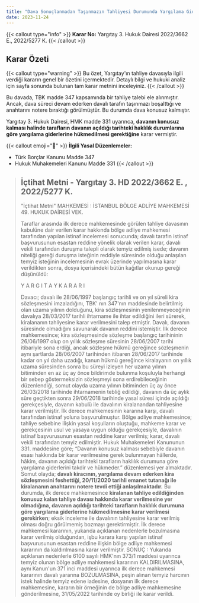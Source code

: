 ```yaml
---
title: "Dava Sonuçlanmadan Taşınmazın Tahliyesi Durumunda Yargılama Giderleri hk."
date: 2023-11-24
---
```


{{< callout type="info" >}}
**Karar No:** Yargıtay 3. Hukuk Dairesi 2022/3662 E., 2022/5277 K.
{{< /callout >}}

## Karar Özeti

{{< callout type="warning" >}}
Bu özet, Yargıtay'ın tahliye davasıyla ilgili verdiği kararın genel bir özetini içermektedir. Detaylı bilgi ve hukuki analiz için sayfa sonunda bulunan tam karar metnini inceleyiniz.
{{< /callout >}}

Bu davada, TBK madde 347 kapsamında bir tahliye talebi ele alınmıştır. Ancak, dava süreci devam ederken davalı tarafın taşınmazı boşalttığı ve anahtarını notere bıraktığı görülmüştür. Bu durumda dava konusuz kalmıştır.

Yargıtay 3. Hukuk Dairesi, HMK madde 331 uyarınca, **davanın konusuz kalması halinde tarafların davanın açıldığı tarihteki haklılık durumlarına göre yargılama giderlerine hükmedilmesi gerektiğine** karar vermiştir.

{{< callout emoji="📖" >}}
**İlgili Yasal Düzenlemeler:**

- Türk Borçlar Kanunu Madde 347
- Hukuk Muhakemeleri Kanunu Madde 331
  {{< /callout >}}

> ## İçtihat Metni - Yargıtay 3. HD 2022/3662 E. , 2022/5277 K.
>
> "İçtihat Metni"
> MAHKEMESİ : İSTANBUL BÖLGE ADLİYE MAHKEMESİ 49. HUKUK DAİRESİ
> VEK.
>
> Taraflar arasında ilk derece mahkemesinde görülen tahliye davasının kabulüne dair verilen karar hakkında bölge adliye mahkemesi tarafından yapılan istinaf incelemesi sonucunda; davalı tarafın istinaf başvurusunun esastan reddine yönelik olarak verilen karar, davalı vekili tarafından duruşma talepli olarak temyiz edilmiş isede; davanın niteliği gereği duruşma isteğinin reddiyle süresinde olduğu anlaşılan temyiz isteğinin incelemesinin evrak üzerinde yapılmasına karar verildikten sonra, dosya içerisindeki bütün kağıtlar okunup gereği düşünüldü:
>
> Y A R G I T A Y K A R A R I
>
> Davacı; davalı ile 28/06/1997 başlangıç tarihli ve on yıl süreli kira sözleşmesini imzaladığını, TBK' nın 347'nın maddesinde belirtilmiş olan uzama yılının dolduğunu, kira sözleşmesinin yenilenmeyeceğinin davalıya 28/03/2017 tarihli ihtarname ile ihtar edildiğini ileri sürerek, kiralananın tahliyesine karar verilmesini talep etmiştir.
> Davalı, davanın süresinde olmadığını savunarak davanın reddini istemiştir.
> İlk derece mahkemesince; kira sözleşmesinde sözleşme başlangıç tarihininin 26/06/1997 olup on yıllık sözleşme süresinin 28/06/2007 tarihi itibariyle sona erdiği, ancak sözleşme hükmü gereğince sözleşmenin aynı şartlarda 28/06/2007 tarihinden itibaren 28/06/2017 tarihinde kadar on yıl daha uzadığı, kanun hükmü gereğince kiralayanın on yıllık uzama süresinden sonra bu süreyi izleyen her uzama yılının bitiminden en az üç ay önce bildirimde bulunma koşuluyla herhangi bir sebep göstermeksizin sözleşmeyi sona erdirebileceğinin düzenlendiği, somut olayda uzama yılının bitiminden üç ay önce 26/03/2018 tarihinde ihtarnamenin tebliğ edildiği, davanın da üç aylık süre geçtikten sonra 29/06/2018 tarihinde yasal süresi içinde açıldığı gerekçesiyle, davanın kabulü ile davalının kiralanandan tahliyesine karar verilmiştir.
> İlk derece mahkemesinin kararına karşı, davalı tarafından istinaf yoluna başvurulmuştur.
> Bölge adliye mahkemesince; tahliye sebebine ilişkin yasal koşulların oluştuğu, mahkeme karar ve gerekçesinin usul ve yasaya uygun olduğu gerekçesiyle, davalının istinaf başvurusunun esastan reddine karar verilmiş; karar, davalı vekili tarafından temyiz edilmiştir.
> Hukuk Muhakemeleri Kanununun 331. maddesine göre; “Davanın konusuz kalması sebebiyle davanın esası hakkında bir karar verilmesine gerek bulunmayan hâllerde, hâkim, davanın açıldığı tarihteki tarafların haklılık durumuna göre yargılama giderlerini takdir ve hükmeder.” düzenlemesi yer almaktadır.
> Somut olayda; **davalı kiracının, yargılama devam ederken kira sözleşmesini feshettiği, 20/11/2020 tarihli emanet tutanağı ile kiralananın anahtarını notere tevdi ettiği anlaşılmaktadır.**
> Bu durumda, ilk derece mahkemesince **kiralanan tahliye edildiğinden konusuz kalan tahliye davası hakkında karar verilmesine yer olmadığına, davanın açıldığı tarihteki tarafların haklılık durumuna göre yargılama giderlerine hükmedilmesine karar verilmesi gerekirken**; eksik inceleme ile davalının tahliyesine karar verilmiş olması doğru görülmemiş bozmayı gerektirmiştir.
> İlk derece mahkemesi kararının, yukarıda açıklanan nedenlerle bozulmasına karar verilmiş olduğundan, işbu karara karşı yapılan istinaf başvurusunun esastan reddine ilişkin bölge adliye mahkemesi kararının da kaldırılmasına karar verilmiştir.
> SONUÇ : Yukarıda açıklanan nedenlerle 6100 sayılı HMK'nın 373/1 maddesi uyarınca temyiz olunan bölge adliye mahkemesi kararının KALDIRILMASINA, aynı Kanun'un 371 inci maddesi uyarınca ilk derece mahkemesi kararının davalı yararına BOZULMASINA, peşin alınan temyiz harcının istek halinde temyiz edene iadesine, dosyanın ilk derece mahkemesine, kararın bir örneğinin de bölge adliye mahkemesine gönderilmesine, 31/05/2022 tarihinde oy birliği ile karar verildi.
